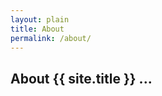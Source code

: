 ```yaml
---
layout: plain
title: About
permalink: /about/
---
```



<section class="palette header-banner-lg">
<div class="container page-section-lg">
  <div class="row">
    <h1 class="landing-title text-shadow-dark">About {{ site.title }} ...</h1>
  </div><!-- /.row -->
</div><!-- /.container -->
</section>
